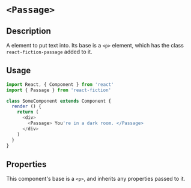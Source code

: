 # `<Passage>`

## Description

A element to put text into. Its base is a `<p>` element, which has the class `react-fiction-passage` added to it.

## Usage

```js
import React, { Component } from 'react'
import { Passage } from 'react-fiction'

class SomeComponent extends Component {
  render () {
    return (
      <div>
        <Passage> You're in a dark room. </Passage>
      </div>
    )
  }
}
```

## Properties

This component's base is a `<p>`, and inherits any properties passed to it.
